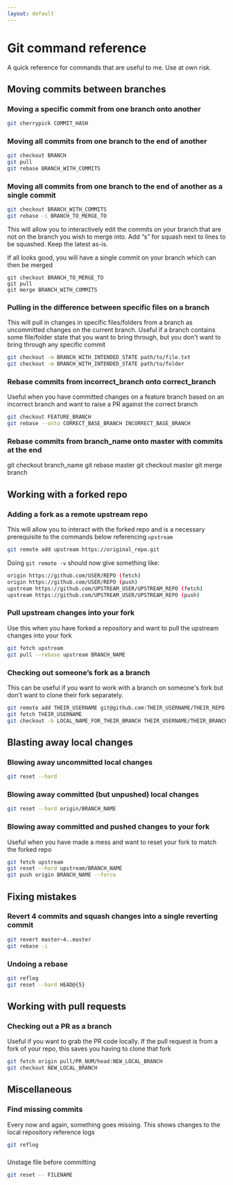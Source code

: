 ```yaml
---
layout: default
---
```


# Git command reference

A quick reference for commands that are useful to me. Use at own risk.


## Moving commits between branches

### Moving a specific commit from one branch onto another

```bash
git cherrypick COMMIT_HASH
```

### Moving all commits from one branch to the end of another

```bash
git checkout BRANCH
git pull
git rebase BRANCH_WITH_COMMITS
```

### Moving all commits from one branch to the end of another as a single commit

```bash
git checkout BRANCH_WITH_COMMITS
git rebase -i BRANCH_TO_MERGE_TO
```
This will allow you to interactively edit the commits on your branch that are not on the branch you wish to merge into.
Add “s” for squash next to lines to be squashed. Keep the latest as-is.

If all looks good, you will have a single commit on your branch which can then be merged
```
git checkout BRANCH_TO_MERGE_TO
git pull
git merge BRANCH_WITH_COMMITS
```

### Pulling in the difference between specific files on a branch

This will pull in changes in specific files/folders from a branch as uncommitted changes on the current branch.
Useful if a branch contains some file/folder state that you want to bring through, but you don't want to bring through any specific commit

```bash
git checkout -m BRANCH_WITH_INTENDED_STATE path/to/file.txt
git checkout -m BRANCH_WITH_INTENDED_STATE path/to/folder
```

### Rebase commits from incorrect_branch onto correct_branch

Useful when you have committed changes on a feature branch based on an incorrect branch and want to raise a PR against the correct branch

```bash
git checkout FEATURE_BRANCH
git rebase --onto CORRECT_BASE_BRANCH INCORRECT_BASE_BRANCH
```

### Rebase commits from branch_name onto master with commits at the end

git checkout branch_name
git rebase master
git checkout master
git merge branch


## Working with a forked repo

### Adding a fork as a remote upstream repo

This will allow you to interact with the forked repo and is a necessary prerequisite to the commands below referencing `upstream`

```bash
git remote add upstream https://original_repo.git
```

Doing `git remote -v` should now give something like:
```bash
origin https://github.com/USER/REPO (fetch)
origin https://github.com/USER/REPO (push)
upstream https://github.com/UPSTREAM_USER/UPSTREAM_REPO (fetch)
upstream https://github.com/UPSTREAM_USER/UPSTREAM_REPO (push)
```

### Pull upstream changes into your fork

Use this when you have forked a repository and want to pull the upstream changes into your fork

```bash
git fetch upstream
git pull --rebase upstream BRANCH_NAME
```

### Checking out someone’s fork as a branch

This can be useful if you want to work with a branch on someone's fork but don't want to clone their fork separately.

```bash
git remote add THEIR_USERNAME git@github.com:THEIR_USERNAME/THEIR_REPO.git
git fetch THEIR_USERNAME
git checkout -b LOCAL_NAME_FOR_THEIR_BRANCH THEIR_USERNAME/THEIR_BRANCH
```


## Blasting away local changes

### Blowing away uncommitted local changes

```bash
git reset --hard
```

### Blowing away committed (but unpushed) local changes

```bash
git reset --hard origin/BRANCH_NAME
```

### Blowing away committed and pushed changes to your fork

Useful when you have made a mess and want to reset your fork to match the forked repo

```bash
git fetch upstream
git reset --hard upstream/BRANCH_NAME  
git push origin BRANCH_NAME --force
```


## Fixing mistakes

### Revert 4 commits and squash changes into a single reverting commit

```bash
git revert master~4..master
git rebase -i
```

### Undoing a rebase

```bash
git reflog 
git reset --hard HEAD@{5}
```


## Working with pull requests

### Checking out a PR as a branch

Useful if you want to grab the PR code locally.
If the pull request is from a fork of your repo, this saves you having to clone that fork

```bash
git fetch origin pull/PR_NUM/head:NEW_LOCAL_BRANCH
git checkout NEW_LOCAL_BRANCH
```


## Miscellaneous

### Find missing commits

Every now and again, something goes missing. This shows changes to the local repository reference logs

```bash
git reflog
```

### 
Unstage file before committing

```bash
git reset -- FILENAME
```
